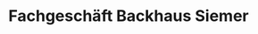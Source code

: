 ---
title: "Fachgeschäft Backhaus Siemer"
url: /halberstadt/fachgeschaeft-backhaus-siemer/
shop: Bäckerei
---